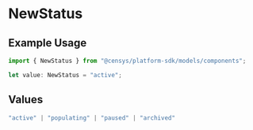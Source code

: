 # NewStatus

## Example Usage

```typescript
import { NewStatus } from "@censys/platform-sdk/models/components";

let value: NewStatus = "active";
```

## Values

```typescript
"active" | "populating" | "paused" | "archived"
```